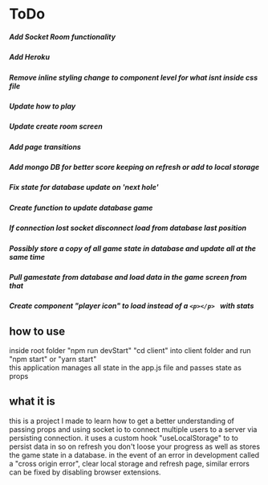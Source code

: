 # ToDo
##### Add Socket Room functionality 
##### Add Heroku
##### Remove inline styling change to component level for what isnt inside css file
##### Update how to play
##### Update create room screen
##### Add page transitions 
##### Add mongo DB for better score keeping on refresh or add to local storage
##### Fix state for database update on 'next hole'
##### Create function to update database game 
##### If connection lost socket disconnect load from database last position 
##### Possibly store a copy of all game state in database and update all at the same time
##### Pull gamestate from database and load data in the game screen from that 
##### Create component "player icon" to load instead of a `<p></p> ` with stats

## how to use
inside root folder "npm run devStart" 
"cd client" into client folder and run "npm start" or "yarn start"
<br>this application manages all state in the app.js file and passes state
as props 

## what it is
this is a project I made to learn how to get a better understanding of passing props and using socket io to connect multiple users to a server via persisting connection.
it uses a custom hook "useLocalStorage" to to persist data in so on refresh you don't loose your progress as well as stores the game state in a database.
in the event of an error in development called a "cross origin error", clear local storage and refresh page, similar errors can be fixed by disabling browser extensions.

